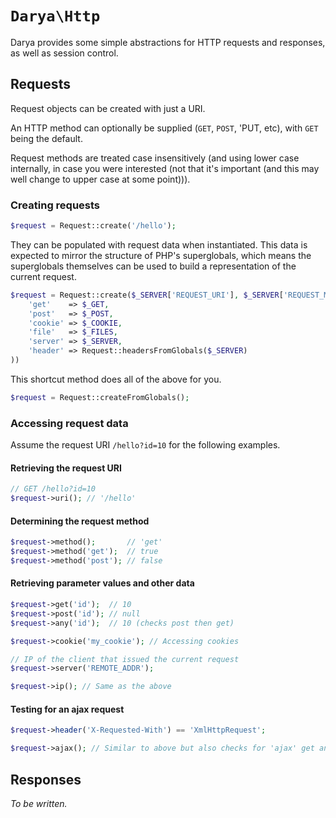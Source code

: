 # `Darya\Http`

Darya provides some simple abstractions for HTTP requests and responses, as well
as session control.

## Requests

Request objects can be created with just a URI.

An HTTP method can optionally be supplied (`GET`, `POST`, 'PUT, etc), with `GET`
being the default.

Request methods are treated case insensitively (and using lower case
internally, in case you were interested (not that it's important (and this may
well change to upper case at some point))).

### Creating requests

```php
$request = Request::create('/hello');
```

They can be populated with request data when instantiated. This data is expected
to mirror the structure of PHP's superglobals, which means the superglobals
themselves can be used to build a representation of the current request.

```php
$request = Request::create($_SERVER['REQUEST_URI'], $_SERVER['REQUEST_METHOD'], array(
	'get'    => $_GET,
	'post'   => $_POST,
	'cookie' => $_COOKIE,
	'file'   => $_FILES,
	'server' => $_SERVER,
	'header' => Request::headersFromGlobals($_SERVER)
))
```

This shortcut method does all of the above for you.

```php
$request = Request::createFromGlobals();
```

### Accessing request data

Assume the request URI `/hello?id=10` for the following examples.

#### Retrieving the request URI

```php
// GET /hello?id=10
$request->uri(); // '/hello'
```
#### Determining the request method

```php
$request->method();       // 'get'
$request->method('get');  // true
$request->method('post'); // false
```

#### Retrieving parameter values and other data

```php
$request->get('id');  // 10
$request->post('id'); // null
$request->any('id');  // 10 (checks post then get)

$request->cookie('my_cookie'); // Accessing cookies

// IP of the client that issued the current request
$request->server('REMOTE_ADDR');

$request->ip(); // Same as the above
```

#### Testing for an ajax request

```php
$request->header('X-Requested-With') == 'XmlHttpRequest';

$request->ajax(); // Similar to above but also checks for 'ajax' get and post parameters
```

## Responses

_To be written._
